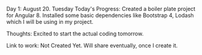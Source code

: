 Day 1: August 20. Tuesday
Today's Progress: Created a boiler plate project for Angular 8. Installed some basic dependencies like Bootstrap 4, Lodash which I will be using in my project.

Thoughts: Excited to start the actual coding tomorrow.

Link to work: Not Created Yet. Will share eventually, once I create it.
